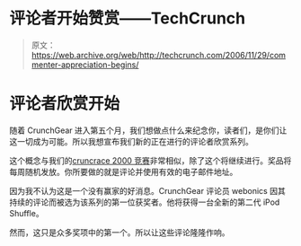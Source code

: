 # 评论者开始赞赏——TechCrunch

> 原文：<https://web.archive.org/web/http://techcrunch.com/2006/11/29/commenter-appreciation-begins/>

# 评论者欣赏开始

随着 CrunchGear 进入第五个月，我们想做点什么来纪念你，读者们，是你们让这一切成为可能。所以我想宣布我们新的正在进行的评论者欣赏系列。

这个概念与我们的[cruncrace 2000 竞赛](https://web.archive.org/web/20201129024147/http://crunchgear.com/2006/09/08/crunchgear-and-the-race-to-2000/)非常相似，除了这个将继续进行。奖品将每周随机发放。你所要做的就是评论并使用有效的电子邮件地址。

因为我不认为这是一个没有赢家的好消息。CrunchGear 评论员 webonics 因其持续的评论而被选为该系列的第一位获奖者。他将获得一台全新的第二代 iPod Shuffle。

然而，这只是众多奖项中的第一个。所以让这些评论隆隆作响。
